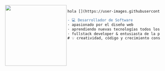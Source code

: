 <img align="left" height="200" src="https://media.giphy.com/media/ao9DUiTKH60XS/giphy.gif"/>

```diff
hola [](https://user-images.githubusercontent.com/18350557/176309783-0785949b-9127-417c-8b55-ab5a4333674e.gif), soy Fabrizzio 👨‍💻

- 💻 Desarrollador de Software
· apasionado por el diseño web
· aprendiendo nuevas tecnologías todos los días
· fullstack developer & entusiasta de la programación
# 💡 creatividad, código y crecimiento constante
